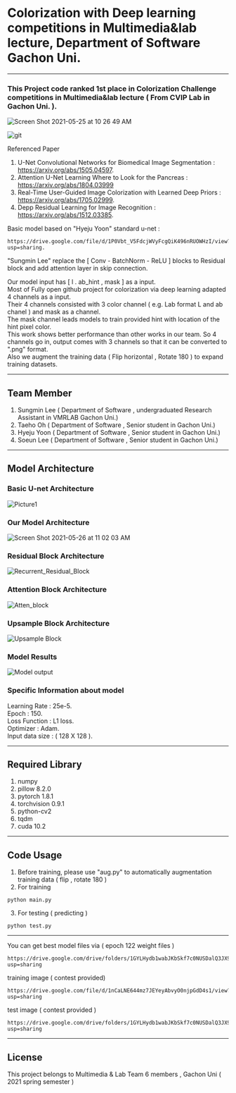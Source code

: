 # Colorization with Deep learning competitions in Multimedia&lab lecture, Department of Software Gachon Uni.
-----------------------
### This Project code ranked 1st place in Colorization Challenge competitions in Multimedia&lab lecture ( From CVIP Lab in Gachon Uni. ).    
![Screen Shot 2021-05-25 at 10 26 49 AM](https://user-images.githubusercontent.com/57583574/119442232-5f679280-bd62-11eb-8893-37da1ecc4d70.png)
  

![git](https://user-images.githubusercontent.com/57583574/119586484-c7bc7f80-be07-11eb-960b-2a3ffb4f4c10.gif)

Referenced Paper
1. U-Net Convolutional Networks for Biomedical Image Segmentation : https://arxiv.org/abs/1505.04597.   
2. Attention U-Net Learning Where to Look for the Pancreas : https://arxiv.org/abs/1804.03999      
3. Real-Time User-Guided Image Colorization with Learned Deep Priors : https://arxiv.org/abs/1705.02999.  
4. Depp Residual Learning for Image Recognition : https://arxiv.org/abs/1512.03385.  


Basic model based on "Hyeju Yoon" standard u-net : 
```
https://drive.google.com/file/d/1P0Vbt_V5FdcjWVyFcgQiK496nRUOWHzI/view?usp=sharing. 
``` 
"Sungmin Lee" replace the [ Conv - BatchNorm - ReLU ] blocks to Residual block and add attention layer in skip connection.   
 
   
Our model input has [ l . ab_hint , mask ] as a input.   
Most of Fully open github project for colorization via deep learning adapted 4 channels as a input.   
Their 4 channels consisted with 3 color channel ( e.g. Lab format L and ab chanel ) and mask as a channel.   
The mask channel leads models to train provided hint with location of the hint pixel color.   
This work shows better performance than other works in our team.
So 4 channels go in, output comes with 3 channels so that it can be converted to ".png" format.    
Also we augment the training data ( Flip horizontal , Rotate 180 ) to expand training datasets.    


------------------------
## Team Member
1. Sungmin Lee ( Department of Software , undergraduated Research Assistant in VMRLAB Gachon Uni.)
2. Taeho Oh ( Department of Software , Senior student in Gachon Uni.)
3. Hyeju Yoon ( Department of Software , Senior student in Gachon Uni.)
4. Soeun Lee ( Department of Software , Senior student in Gachon Uni.)
-----------------------
## Model Architecture

### Basic U-net Architecture
![Picture1](https://user-images.githubusercontent.com/57583574/119441049-68effb00-bd60-11eb-98c1-4877df56fb21.png)

### Our Model Architecture
![Screen Shot 2021-05-26 at 11 02 03 AM](https://user-images.githubusercontent.com/57583574/119591595-dc057a00-be11-11eb-910a-10b4066ca256.png)


### Residual Block Architecture
![Recurrent_Residual_Block](https://user-images.githubusercontent.com/57583574/119463055-55528d80-bd7c-11eb-8063-09ef2857df7d.png)

### Attention Block Architecture
![Atten_block](https://user-images.githubusercontent.com/57583574/119462193-69e25600-bd7b-11eb-842d-87e7c3c6cc52.png)

### Upsample Block Architecture
![Upsample Block](https://user-images.githubusercontent.com/57583574/119459857-0a834680-bd79-11eb-8f75-a0a5b149c9da.png)

### Model Results
![Model output](https://user-images.githubusercontent.com/57583574/119458995-42d65500-bd78-11eb-9b78-4dfddbc22363.png)



### Specific Information about model
Learning Rate : 25e-5.   
Epoch : 150.    
Loss Function : L1 loss.   
Optimizer : Adam.    
Input data size : ( 128 X 128 ).    


-----------------------
## Required Library
1. numpy
2. pillow 8.2.0
3. pytorch 1.8.1
4. torchvision 0.9.1
5. python-cv2
6. tqdm
7. cuda 10.2

-----------------
## Code Usage
1. Before training, please use "aug.py" to automatically augmentation training data ( flip , rotate 180 )
2. For training 
```
python main.py
```

3. For testing ( predicting )
```
python test.py
```
-----------------
You can get best model files via ( epoch 122 weight files )
```
https://drive.google.com/drive/folders/1GYLHydb1wabJKbSkf7c0NUSDalQ3JX9x?usp=sharing
```
training image ( contest provided) 
```
https://drive.google.com/file/d/1nCaLNE644mz7JEYeyAbvyO0njpGdD4s1/view?usp=sharing
```

test image ( contest provided )
```
https://drive.google.com/drive/folders/1GYLHydb1wabJKbSkf7c0NUSDalQ3JX9x?usp=sharing
```
--------------
## License
This project belongs to Multimedia & Lab Team 6 members , Gachon Uni ( 2021 spring semester )
